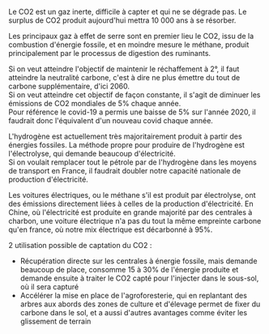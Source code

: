 Le CO2 est un gaz inerte, difficile à capter et qui ne se dégrade pas. Le surplus de CO2 produit aujourd'hui mettra
10 000 ans à se résorber.

Les principaux gaz à effet de serre sont en premier lieu le CO2, issu de la combustion d'énergie fossile, et en moindre
mesure le méthane, produit principalement par le processus de digestion des ruminants.

Si on veut atteindre l'objectif de maintenir le réchaffement à 2°, il faut atteindre la neutralité carbone, c'est à dire
ne plus émettre du tout de carbone supplémentaire, d'ici 2060. \
Si on veut atteindre cet objectif de façon constante, il s'agit de diminuer les émissions de CO2 mondiales de 5% chaque
année. \
Pour référence le covid-19 a permis une baisse de 5% sur l'année 2020, il faudrait donc l'équivalent d'un nouveau
covid chaque année.

L'hydrogène est actuellement très majoritairement produit à partir des énergies fossiles. La méthode propre pour
produire de l'hydrogène est l'électrolyse, qui demande beaucoup d'électricité. \
Si on voulait remplacer tout le pétrole par de l'hydrogène dans les moyens de transport en France,
il faudrait doubler notre capacité nationale de production d'électricité.

Les voitures électriques, ou le méthane s'il est produit par électrolyse, ont des émissions directement liées à celles
de la production d'électricité. En Chine, où l'électricité est produite en grande majorité par des centrales à charbon,
une voiture électrique n'a pas du tout la même empreinte carbone qu'en france, où notre mix électrique est décarbonné à
95%.

2 utilisation possible de captation du CO2 :
* Récupération directe sur les centrales à énergie fossile, mais demande beaucoup de place,
  consomme 15 à 30% de l'énergie produite et demande ensuite à traiter le CO2 capté pour l'injecter dans le sous-sol,
  où il sera capturé
* Accélérer la mise en place de l'agroforesterie, qui en replantant des arbres aux abords des zones de culture et
  d'élevage permet de fixer du carbone dans le sol, et a aussi d'autres avantages comme éviter les glissement de terrain
  
